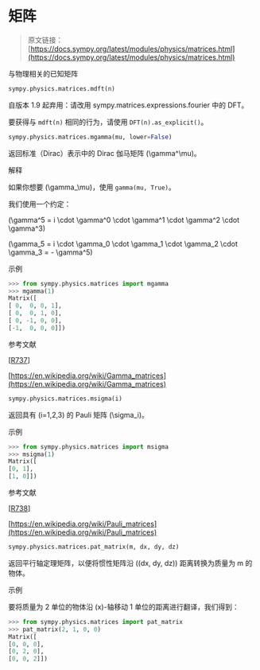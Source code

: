 # 矩阵

> 原文链接：[https://docs.sympy.org/latest/modules/physics/matrices.html](https://docs.sympy.org/latest/modules/physics/matrices.html)

与物理相关的已知矩阵

```py
sympy.physics.matrices.mdft(n)
```

自版本 1.9 起弃用：请改用 sympy.matrices.expressions.fourier 中的 DFT。

要获得与 `mdft(n)` 相同的行为，请使用 `DFT(n).as_explicit()`。

```py
sympy.physics.matrices.mgamma(mu, lower=False)
```

返回标准（Dirac）表示中的 Dirac 伽马矩阵 \(\gamma^\mu\)。

解释

如果你想要 \(\gamma_\mu\)，使用 `gamma(mu, True)`。

我们使用一个约定：

\(\gamma^5 = i \cdot \gamma^0 \cdot \gamma^1 \cdot \gamma^2 \cdot \gamma^3\)

\(\gamma_5 = i \cdot \gamma_0 \cdot \gamma_1 \cdot \gamma_2 \cdot \gamma_3 = - \gamma^5\)

示例

```py
>>> from sympy.physics.matrices import mgamma
>>> mgamma(1)
Matrix([
[ 0,  0, 0, 1],
[ 0,  0, 1, 0],
[ 0, -1, 0, 0],
[-1,  0, 0, 0]]) 
```

参考文献

[[R737](#id1)]

[https://en.wikipedia.org/wiki/Gamma_matrices](https://en.wikipedia.org/wiki/Gamma_matrices)

```py
sympy.physics.matrices.msigma(i)
```

返回具有 \(i=1,2,3\) 的 Pauli 矩阵 \(\sigma_i\)。

示例

```py
>>> from sympy.physics.matrices import msigma
>>> msigma(1)
Matrix([
[0, 1],
[1, 0]]) 
```

参考文献

[[R738](#id2)]

[https://en.wikipedia.org/wiki/Pauli_matrices](https://en.wikipedia.org/wiki/Pauli_matrices)

```py
sympy.physics.matrices.pat_matrix(m, dx, dy, dz)
```

返回平行轴定理矩阵，以便将惯性矩阵沿 \((dx, dy, dz)\) 距离转换为质量为 m 的物体。

示例

要将质量为 2 单位的物体沿 \(x\)-轴移动 1 单位的距离进行翻译，我们得到：

```py
>>> from sympy.physics.matrices import pat_matrix
>>> pat_matrix(2, 1, 0, 0)
Matrix([
[0, 0, 0],
[0, 2, 0],
[0, 0, 2]]) 
```

